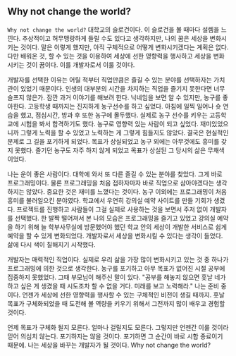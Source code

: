 ## Why not change the world?
`Why not change the world?` 대학교의 슬로건이다. 이 슬로건을 볼 때마다 설렘을 느낀다. 추상적이고 허무맹랑하게 들릴 수도 있다고 생각하지만, 나의 꿈은 세상을 변화시키는 것이다. 말은 이렇게 했지만, 아직 구체적으로 어떻게 변화시키겠다는 계획은 없다. 다만 배워온 것, 할 수 있는 것을 이용하여 세상에 선한 영향력을 행사하고 세상을 변화시키는 것이 꿈이다. 이를 개발자로서 이룰 것이다.

개발자를 선택한 이유는 어릴 적부터 직업만큼은 즐길 수 있는 분야를 선택하자는 가치관이 있었기 때문이다. 인생의 대부분의 시간을 차지하는 직업을 즐기지 못한다면 너무 슬프지 않은가. 잠깐 과거 이야기를 해보려 한다. 닉네임을 보면 알 수 있지만, 농구를 좋아한다. 고등학생 때까지는 진지하게 농구선수를 하고 싶었다. 아침에 일찍 일어나 슛 연습을 했고, 점심시간, 방과 후 또한 농구에 몰두했다. 실제로 농구 선수를 키우는 고등학교에 시험을 봐서 합격하기도 했다. 농구로 영향력 있는 사람이 되고 싶었다. 재미있었으니까 그렇게 노력을 할 수 있었고 노력하는 게 그렇게 힘들지도 않았다. 결국은 현실적인 문제로 그 길을 포기하게 되었다. 목표가 상실되었고 농구 외에는 아무것에도 흥미를 갖지 못했다. 즐기던 농구도 자주 하지 않게 되었고 목표가 상실된 그 당시의 삶은 무채색이었다.

나는 운이 좋은 사람이다. 대학에 와서 또 다른 즐길 수 있는 분야를 찾았다. 그게 바로 프로그래밍이다. 물론 프로그래밍을 처음 접하자마자 바로 직업으로 삼아야겠다는 생각하지는 않았다. 중요한 것은 재미를 느꼈다는 것이다. 농구 이외에는 프로그래밍이 처음 흥미를 불러일으킨 분야였다. 학교에서 우연히 강의실 예약 사이트를 만들 기회가 생겼다. 프로젝트를 진행하고 사람들이 그걸 실제로 사용하는 것을 보면서 주저 없이 개발자를 선택했다. 한 발짝 떨어져서 본 나의 모습은 프로그래밍을 즐기고 있었고 강의실 예약을 하기 위해 늘 학부사무실에 방문했어야 했던 학교 안의 세상이 개발한 서비스로 쉽게 예약을 할 수 있게 변화되었다. 개발자로서 세상을 변화시킬 수 있다는 생각이 들었다. 삶에 다시 색이 칠해지기 시작했다.

개발자는 매력적인 직업이다. 실제로 우리 삶을 가장 많이 변화시키고 있는 것 중 하나가 프로그래밍에 의한 것으로 생각한다. 농구를 포기하고 아무 목표가 없어진 시절 공부에 집중하지 못했었다. 그때 부모님이 해주신 말이 있다. "공부를 해놓지 않으면 훗날 네가 하고 싶은 게 생겼을 때 시도조차 할 수 없을 거다. 미래를 보고 노력해라." 나는 준비 중이다. 언젠가 세상에 선한 영향력을 행사할 수 있는 구체적인 비전이 생길 때까지. 훗날 목표가 구체화되었을 때 도전해 볼 역량을 키우기 위해서 그전까지 많이 배우고 경험할 것이다.

언제 목표가 구체화 될지 모른다. 얼마나 걸릴지도 모른다. 그렇지만 언젠간 이룰 것이라 믿어 의심치 않는다. 포기하지는 않을 것이다. 포기하면 그 순간이 바로 시합 종료이기 때문에. 나는 세상을 바꾸는 개발자가 될 것이다. Why not change the world?

